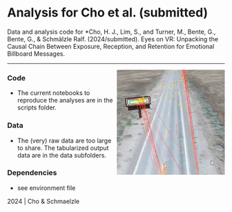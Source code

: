 Analysis for Cho et al. (submitted)
=============================================

Data and analysis code for *Cho, H. J., Lim, S., and Turner, M., Bente, G., Bente, G., & Schmälzle Ralf. (2024/submitted). Eyes on VR: Unpacking the Causal Chain Between Exposure, Reception, and Retention for Emotional Billboard Messages. 



***

<img align="right" width=250px src=data/explainer_fig.png> 



### Code

-   The current notebooks to reproduce the analyses are in the scripts folder.


### Data

-   The (very) raw data are too large to share. The tabularized output data are in the data subfolders.

### Dependencies

-   see environment file


2024 | Cho & Schmaelzle
